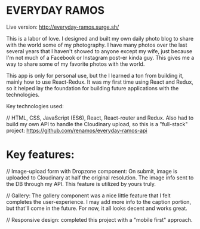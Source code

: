 # EVERYDAY RAMOS

Live version: http://everyday-ramos.surge.sh/

This is a labor of love. I designed and built my own daily photo blog to share with the world some of my photography. I have many photos over the last several years that I haven't showed to anyone except my wife, just because I'm not much of a Facebook or Instagram post-er kinda guy. This gives me a way to share some of my favorite photos with the world.

This app is only for personal use, but the I learned a ton from building it, mainly how to use React-Redux. It was my first time using React and Redux, so it helped lay the foundation for building future applications with the technologies.

Key technologies used: 

// HTML, CSS, JavaScript (ES6), React, React-router and Redux. Also had to build my own API to handle the Cloudinary upload, so this is a "full-stack" project: https://github.com/renamos/everyday-ramos-api

# Key features:

// Image-upload form with Dropzone component: On submit, image is uploaded to Cloudinary at half the original resolution. The image info sent to the DB through my API. This feature is utilized by yours truly. 

// Gallery: The gallery component was a nice little feature that I felt completes the user-experience. I may add more info to the caption portion, but that'll come in the future. For now, it all looks decent and works great.

// Responsive design: completed this project with a "mobile first" approach.
